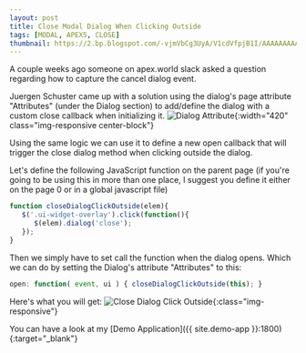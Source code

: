 ```yaml
---
layout: post
title: Close Modal Dialog When Clicking Outside
tags: [MODAL, APEX5, CLOSE]
thumbnail: https://2.bp.blogspot.com/-vjmVbCg3UyA/V1cdVfpjB1I/AAAAAAAAALk/vAGqlJkt75gsVydUtxRbMPtGaLDiWNIKQCKgB/s72-c/close_dialog_click_outside.gif
---
```


A couple weeks ago someone on apex.world slack asked a question regarding how to capture the cancel dialog event.

Juergen Schuster came up with a solution using the dialog's page attribute "Attributes" (under the Dialog section) to add/define the dialog with a custom close callback when initializing it.
![Dialog Attribute](https://4.bp.blogspot.com/-mUD55pMzs0c/V1cL2UGo1II/AAAAAAAAAKM/-7tHnY98hrEdJemZx2cl_NVxCyV1VS8tQCLcB/s1600/dialog_attribute.png "Dialog Attribute"){:width="420" class="img-responsive center-block"}

Using the same logic we can use it to define a new open callback that will trigger the close dialog method when clicking outside the dialog.

Let's define the following JavaScript function on the parent page (if you're going to be using this in more than one place, I suggest you define it either on the page 0 or in a global javascript file)
```javascript
function closeDialogClickOutside(elem){
   $('.ui-widget-overlay').click(function(){
      $(elem).dialog('close');
   });
}
```

Then we simply have to set call the function when the dialog opens.
Which we can do by setting the Dialog's attribute "Attributes" to this: 
```javascript
open: function( event, ui ) { closeDialogClickOutside(this); }
```

Here's what you will get:
![Close Dialog Click Outside](https://2.bp.blogspot.com/-vjmVbCg3UyA/V1cdVfpjB1I/AAAAAAAAALk/vAGqlJkt75gsVydUtxRbMPtGaLDiWNIKQCKgB/s1600/close_dialog_click_outside.gif "Close Dialog Click Outside"){:class="img-responsive"}

You can have a look at my [Demo Application]({{ site.demo-app }}:1800){:target="_blank"}